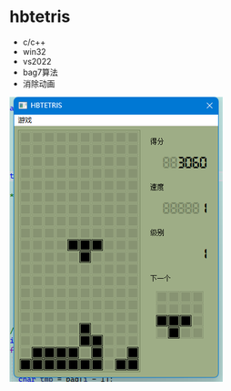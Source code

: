 # hbtetris

* c/c++
* win32
* vs2022
* bag7算法
* 消除动画

![1670314700822](image/README/1670314700822.png)
